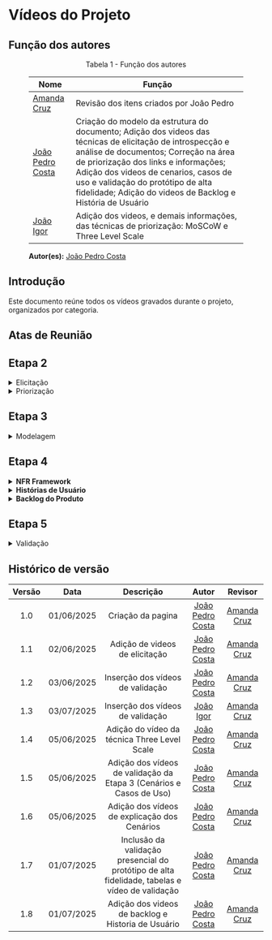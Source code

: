 # Vídeos do Projeto

## Função dos autores
<figure markdown>
<p style="text-align: center">Tabela 1 - Função dos autores</p>

| Nome                                               | Função                                                            | 
|----------------------                              |----------------------------------------------------------------   |
|[Amanda Cruz](https://github.com/mandicrz)          | Revisão dos itens criados por João Pedro                          | 
|[João Pedro Costa](https://github.com/johnaopedro)  | Criação do modelo da estrutura do documento; Adição dos videos das técnicas de elicitação de introspecção e análise de documentos; Correção na área de priorização dos links e informações; Adição dos videos de cenarios, casos de uso e validação do protótipo de alta fidelidade; Adição do videos de Backlog e História de Usuário |
|[João Igor](https://github.com/johnaopedro)  | Adição dos videos, e demais informações, das técnicas de priorização: MoSCoW e Three Level Scale| 

**Autor(es):** [João Pedro Costa](https://github.com/johnaopedro)

<figcaption></figcaption>
</figure>

## Introdução

Este documento reúne todos os vídeos gravados durante o projeto, organizados por categoria.

## Atas de Reunião



## Etapa 2

<details markdown="1">
<summary>Elicitação</summary>

<details markdown="1">
<summary>Entrevista</summary>
</details>
<details markdown="1">
<summary>Análise de Documentação</summary>

### Explicação sobre a análise de documentação

Abaixo está o vídeo explicativo sobre a análise de documentação e os requisitos obtidos, conforme realizado pelo grupo.

#### Vídeo: Explicação da análise de documentação

<figure markdown>
<iframe width="560" height="315" src="https://www.youtube.com/embed/RPNQ1v3XVAM?si=5ZOZIeOC_XRSglVg" frameborder="0" allowfullscreen></iframe>
<figcaption>Autor(es): 
    <a href="https://github.com/johnaopedro" target="_blank">João Pedro Costa</a></figcaption>
</figure>

### Validação da análise de documentação
Uma entrevista presencial com um usuário foi realizada para fins de validação. As informações sobre a entrevista são apresentadas por meio das tabelas abaixo.

<figure markdown>
<p style="text-align: center">Tabela 4:</p>

| Campo   | Informação                                               |
| :-----: | :------------------------------------------------------: |
| Local   | [UnB - FCTE](https://maps.app.goo.gl/f8bxb23JLZJpw7REA)  |
| Data    | 05/06/2025                                               |
| Horário | 09:20                                                    |
| Duração | Cerca de 15 minutos                                      |
| [Ryan Salles](https://github.com/RA-Salles)  | Secretário/Desenvolvedor |

**Autor(es):** [João Pedro Costa](https://github.com/johnaopedro)

<figcaption></figcaption>
</figure>

<figure markdown>
<p style="text-align: center">Tabela 5:</p>

| Nome                                         | Função                   |
| :------------------------------------------: | :----------------------: |
| Lucas                                        | Usuário/ Project Owner   |
| [João Pedro](https://github.com/johnaopedro) | Entrevistador            |
| [Ryan Salles](https://github.com/RA-Salles)  | Secretário/Desenvolvedor |
| [Ryan Salles](https://github.com/RA-Salles)  | Secretário/Desenvolvedor |

**Autor(es):** [João Pedro Costa](https://github.com/johnaopedro)

<figcaption></figcaption>
</figure>

Abaixo está o vídeo de validação da análise de documentação com o usuário, onde são discutidos os resultados e insights obtidos durante o processo.

#### Vídeo: Validação da análise de documentação

<figure markdown>
<iframe width="560" height="315" src="https://www.youtube.com/embed/A5TdV51y-e4?si=nz5P5w3P8e7Ws9-g" frameborder="0" allowfullscreen></iframe>
<figcaption>Autor(es): 
    <a href="https://github.com/johnaopedro" target="_blank">João Pedro Costa</a></figcaption>
</figure>
</details>

<details markdown="1">
<summary>Introspecção</summary>

### Explicação sobre a introspecção

Abaixo está o vídeo explicativo sobre a introspecção e os requisitos obtidos, que foi realizada no Microsoft Teams.

#### Video x: Explicação da introspecção

<figure markdown>
<iframe width="560" height="315" src="https://www.youtube.com/embed/wHObTZEY-_U?si=iRPZL2cwhnsewNyE" frameborder="0" allowfullscreen></iframe>
<figcaption>Autor(es): 
    <a href="https://github.com/johnaopedro" target="_blank">João Pedro Costa</a></figcaption>
</figure>

### Validação da introspecção
Uma entrevista presencial com um usuário foi realizada para fins de validação. As informações sobre a entrevista são apresentadas por meio da Tabela 6 e 7. 

<figure markdown>
<p style="text-align: center">Tabela 6:</p>

| Campo   | Informação                                               |
| :-----: | :------------------------------------------------------: |
| Local   | [UnB - FCTE](https://maps.app.goo.gl/f8bxb23JLZJpw7REA)  |
| Data    | 05/06/2025                                               |
| Horário | 09:20                                                    |
| Duração | Cerca de 15 minutos                                      |

**Autor(es):** [João Pedro Costa](https://github.com/johnaopedro)

<figcaption></figcaption>
</figure>

<figure markdown>
<p style="text-align: center">Tabela 7:</p>

| Nome                                         | Função                   |
| :------------------------------------------: | :----------------------: |
| Lucas                                        | Usuário/ Project Owner   |
| [João Pedro](https://github.com/johnaopedro) | Entrevistador            |
| [Ryan Salles](https://github.com/RA-Salles)  | Secretário/Desenvolvedor |

**Autor(es):** [João Pedro Costa](https://github.com/johnaopedro)

<figcaption></figcaption>
</figure>

Abaixo está o vídeo de validação da introspecção com o usuário, onde são discutidos os resultados e insights obtidos durante a introspecção.

#### Video x: Validação da introspecção

<figure markdown>
<iframe width="560" height="315" src="https://www.youtube.com/embed/MilbSATgUrU?si=7MT7yWhMW_BiFMZq" frameborder="0" allowfullscreen></iframe>
<figcaption>Autor(es): 
    <a href="https://github.com/johnaopedro" target="_blank">João Pedro Costa</a></figcaption>
</figure>
</details>

<details markdown="1">
<summary>Questionário</summary>
</details>

</details>

<details markdown="1">
<summary>Priorização</summary>

<details markdown="1">
<summary>100 Dólares</summary>

<!-- Adicione aqui o embed do vídeo da técnica 100 Dólares, se houver -->

<figcaption>Vídeo explicativo sobre a priorização utilizando a técnica dos 100 Dólares.</figcaption>
</details>

<details markdown="1">
<summary>MoSCoW</summary>

### Explicação sobre o MoSCoW

Nesta técnica o usuário do aplicativo prioriza os requisitos elicitados anteriormente em 4 tipos: Must(precisa ser implementado), Should(é importante ser implementado), Could(poderia ser implementado) e Won't(não será implementado).

### Validação do MoSCoW

Esta técnica foi executada presencialmente na UnB, com a equipe de desenvolvimento e um usuário do aplicativo. As informações sobre a entrevista são apresentadas por meio da Tabela 12 e 13.

<figure markdown>
<p style="text-align: center">Tabela 12:</p>

| Campo   | Informação                                               |
| :-----: | :------------------------------------------------------: |
| Local   | [UnB - FCTE](https://maps.app.goo.gl/f8bxb23JLZJpw7REA)  |
| Data    | 05/06/2025                                               |
| Horário | 09:20                                                    |
| Duração | Cerca de 15 minutos                                      |

**Autor(es):** [João Igor](https://github.com/JoaoPC10)

<figcaption></figcaption>
</figure>

<figure markdown>
<p style="text-align: center">Tabela 13:</p>

| Nome                                         | Função                   |
| :------------------------------------------: | :----------------------: |
| Artur                                        | Usuário/ Project Owner   |
| [Ryan Salles](https://github.com/RA-Salles)  | Entrevistador            |
| [João Igor](https://github.com/JoaoPC10)     | Observador               |
| [Gabriel Flores](https://github.com/Gabrielfcoelho) | Secretário        |

**Autor(es):** [João Igor](https://github.com/JoaoPC10)

<figcaption></figcaption>
</figure>

#### Video 13: Priorização dos requisitos através do MoSCoW

<iframe width="560" height="315" src="https://www.youtube.com/embed/1K4FEeSuBGc?si=97xbGpE2TW24kuwV" title="YouTube video player" frameborder="0" allow="accelerometer; autoplay; clipboard-write; encrypted-media; gyroscope; picture-in-picture; web-share" referrerpolicy="strict-origin-when-cross-origin" allowfullscreen></iframe>

<figcaption>Vídeo sobre a priorização utilizando a técnica MoSCoW.</figcaption>
</details>

<details markdown="1">
<summary>First Things First</summary>

<!-- Adicione aqui o embed do vídeo da técnica First Things First, se houver -->

<figcaption>Vídeo explicativo sobre a priorização utilizando a técnica First Things First.</figcaption>
</details>

<details markdown="1">
<summary>Three Level Scale</summary>

### Explicação sobre a Three Level Scale

Nesta técnica o usuário do aplicativo prioriza os requisitos elicitados anteriormente, classificando-os em três categorias: alta prioridade, prioridade média e baixa prioridade.

### Validação da técnica Three Level Scale

Esta técnica foi executada presencialmente na UnB, com a equipe de desenvolvimento e um usuário do aplicativo. As informações sobre a entrevista são apresentadas por meio da Tabela 16 e 17.

<figure markdown>
<p style="text-align: center">Tabela 16:</p>

| Campo   | Informação                                               |
| :-----: | :------------------------------------------------------: |
| Local   | [UnB - FCTE](https://maps.app.goo.gl/f8bxb23JLZJpw7REA)  |
| Data    | 05/06/2025                                               |
| Horário | 09:00                                                    |
| Duração | Cerca de 15 minutos                                      |

**Autor(es):** [João Igor](https://github.com/JoaoPC10)

<figcaption></figcaption>
</figure>

<figure markdown>
<p style="text-align: center">Tabela 17:</p>

| Nome                                         | Função                   |
| :------------------------------------------: | :----------------------: |
| Artur                                        | Usuário/ Project Owner   |
| [João Pedro](https://github.com/johnaopedro) | Entrevistador            |
| [Ryan Salles](https://github.com/RA-Salles)  | Secretário/Desenvolvedor |
| [João Igor](https://github.com/JoaoPC10)     | Observador               |
| [Gabriel Flores](https://github.com/Gabrielfcoelho) | Secretário        |

**Autor(es):** [João Pedro Costa](https://github.com/johnaopedro) e [João Igor](https://github.com/JoaoPC10)

<figcaption></figcaption>
</figure>

#### Video 17: Priorização dos requisitos através do Three Level Scale

<iframe width="560" height="315" src="https://www.youtube.com/embed/HV6II_-XTVc?si=EM-kqJggTzlJKyXO" title="YouTube video player" frameborder="0" allow="accelerometer; autoplay; clipboard-write; encrypted-media; gyroscope; picture-in-picture; web-share" referrerpolicy="strict-origin-when-cross-origin" allowfullscreen></iframe>

<figcaption>Autor(es): 
    <a href="https://github.com/johnaopedro" target="_blank">João Pedro Costa</a></figcaption>
</figure>
</details>

</details>

## Etapa 3

<details markdown="1">
<summary>Modelagem</summary>

<details markdown="1">
<summary>Cenários</summary>

### Explicação sobre os Cenários

Abaixo estão os vídeos explicativos sobre os cenários elaborados, conforme realizado pelo grupo.

#### Vídeo: Explicação dos Cenários - Parte 1

<figure markdown>
<iframe width="560" height="315" src="https://www.youtube.com/embed/DohE9Bf-ppg?si=w5koy8vx1bkrT6M8" frameborder="0" allowfullscreen></iframe>
<figcaption>Autor(es): 
    <a href="https://github.com/JuliaGabP" target="_blank">Julia Gabriela</a></figcaption>
</figure>

#### Vídeo: Explicação dos Cenários - Parte 2

<figure markdown>
<iframe width="560" height="315" src="https://www.youtube.com/embed/2XD85MKcj9k?si=P60ufthC229R1Yfn" frameborder="0" allowfullscreen></iframe>
<figcaption>Autor(es): 
    <a href="https://github.com/johnaopedro" target="_blank">João Pedro Costa</a></figcaption>
</figure>

### Validação dos Cenários
Uma reunião presencial foi realizada para fins de validação dos cenários elaborados. As informações sobre a reunião são apresentadas por meio das tabelas abaixo.

<figure markdown>
<p style="text-align: center">Tabela 8:</p>

| Campo   | Informação                                               |
| :-----: | :------------------------------------------------------: |
| Local   | [UnB - FCTE](https://maps.app.goo.gl/f8bxb23JLZJpw7REA)  |
| Data    | 05/06/2025                                               |
| Horário | 10:00                                                    |
| Duração | Cerca de 5 minutos                                      |

**Autor(es):** [João Pedro Costa](https://github.com/johnaopedro)

<figcaption></figcaption>
</figure>

<figure markdown>
<p style="text-align: center">Tabela 9:</p>

| Nome                                         | Função                   |
| :------------------------------------------: | :----------------------: |
| José                                         | Usuário/ Project Owner   |
| [João Pedro](https://github.com/johnaopedro) | Entrevistador            |
| [Julia Gabriela](https://github.com/JuliaGabP) | Secretário/Desenvolvedor |

**Autor(es):** [João Pedro Costa](https://github.com/johnaopedro)

<figcaption></figcaption>
</figure>

Abaixo está o vídeo de validação dos cenários, onde são discutidos os resultados e insights obtidos durante a elaboração dos cenários.

#### Vídeo: Validação dos Cenários

<figure markdown>
<iframe width="560" height="315" src="https://www.youtube.com/embed/EBRgtd6eBUI?si=3pNWvTr7oMM7kGfA" frameborder="0" allowfullscreen></iframe>
<figcaption>Autor(es): 
    <a href="https://github.com/johnaopedro" target="_blank">João Pedro Costa</a></figcaption>
</figure>

> **Observação:** O vídeo de validação considerado para os cenários é apenas o do João Pedro Costa.

</details>

<details markdown="1">
<summary>Casos de Uso</summary>

### Validação dos Casos de Uso
Uma reunião presencial foi realizada para fins de validação dos casos de uso elaborados. As informações sobre a reunião são apresentadas por meio das tabelas abaixo.

<figure markdown>
<p style="text-align: center">Tabela 10:</p>

| Campo   | Informação                                               |
| :-----: | :------------------------------------------------------: |
| Local   | [UnB - FCTE](https://maps.app.goo.gl/f8bxb23JLZJpw7REA)  |
| Data    | 05/06/2025                                               |
| Horário | 10:30                                                    |
| Duração | Cerca de 5 minutos                                      |

**Autor(es):** [João Pedro Costa](https://github.com/johnaopedro)

<figcaption></figcaption>
</figure>

<figure markdown>
<p style="text-align: center">Tabela 11:</p>

| Nome                                         | Função                   |
| :------------------------------------------: | :----------------------: |
| José                                         | Usuário/ Project Owner   |
| [João Pedro](https://github.com/johnaopedro) | Entrevistador            |
| [Julia Gabriela](https://github.com/JuliaGabP) | Secretário/Desenvolvedor |

**Autor(es):** [João Pedro Costa](https://github.com/johnaopedro)

<figcaption></figcaption>
</figure>

Abaixo está o vídeo de validação dos casos de uso, onde são discutidos os resultados e insights obtidos durante a elaboração dos casos de uso.

#### Vídeo: Validação dos Casos de Uso

<figure markdown>
<iframe width="560" height="315" src="https://www.youtube.com/embed/jW598mhkr7I?si=cKDcX22bikxkf2f4" frameborder="0" allowfullscreen></iframe>
<figcaption>Autor(es): 
    <a href="https://github.com/johnaopedro" target="_blank">João Pedro Costa</a></figcaption>
</figure>

> **Observação:** O vídeo de validação considerado para os casos de uso é apenas o do João Pedro Costa.


</details>

</details>

## Etapa 4

<details markdown="1">
<summary><strong>NFR Framework</strong></summary>

### Explicação sobre o NFR Framework
O NFR Framework (Non-Functional Requirements Framework) é um artefato utilizado para representar, analisar e decompor requisitos não funcionais do sistema, como desempenho, segurança, usabilidade e confiabilidade. Ele utiliza diagramas (SIGs) para mostrar as relações entre os requisitos e como decisões de design impactam a qualidade do sistema. No projeto, o NFR Framework foi essencial para garantir que atributos de qualidade fossem considerados desde o início do desenvolvimento.

<!-- Caso haja vídeo explicativo sobre o NFR Framework, inserir abaixo: -->
<!-- <figure markdown>
<iframe ...></iframe>
<figcaption>Vídeo explicativo sobre o NFR Framework.</figcaption>
</figure> -->

Para mais detalhes, acesse o documento completo: [NFR Framework](../modelagem/agil/NFR.md)

</details>

<details markdown="1">
<summary><strong>Histórias de Usuário</strong></summary>

### Explicação sobre as Histórias de Usuário
As Histórias de Usuário descrevem funcionalidades do ponto de vista do usuário, utilizando uma linguagem simples e centrada nas necessidades reais. Elas servem como base para validação das funcionalidades e definição dos critérios de aceite. No projeto, as histórias de usuário foram validadas em reuniões com usuários, garantindo alinhamento com as necessidades do público-alvo.

#### Validação das Histórias de Usuário
As validações foram realizadas em reuniões com usuários, conforme as tabelas abaixo:

<figure markdown>
<p style="text-align: center">Tabela 25 - Participantes da reunião de validação 1</p>

| Participante      | Função                          |
| :--------:        | :-----------------------------: |
| Davi G. A. Pierre | Usuário/ Project Owner          |
| João Pedro Costa  | Desenvolvedor/Secretário        |
| Julia Paulino     | Desenvolvedora                  |
| Ryan Salles       | Desenvolvedor/Entrevistador     |

<figcaption>Autor(es): <a href="https://github.com/RA-Salles" target="_blank">Ryan Salles</a>, <a href="https://github.com/johnaopedro" target="_blank">João Pedro Costa</a></figcaption>
</figure>

<figure markdown>
<p style="text-align: center">Tabela 26 - Participantes da reunião de validação 2</p>

| Participante      | Função                          |
| :--------:        | :-----------------------------: |
| Lucas M. Arruda   | Usuário/ Project Owner          |
| João Pedro Costa  | Desenvolvedora/Secretário       |
| Ryan Salles       | Desenvolvedor/Entrevistador     |

<figcaption>Autor(es): <a href="https://github.com/RA-Salles" target="_blank">Ryan Salles</a>, <a href="https://github.com/johnaopedro" target="_blank">João Pedro Costa</a></figcaption>
</figure>

Os vídeos das reuniões de validação estão disponíveis abaixo:

<figure markdown>
<iframe width="560" height="315" src="https://www.youtube.com/embed/mSUJdqnPAb4?si=2k0uWOnWp9peWcgL" title="Validação 1" frameborder="0" allowfullscreen></iframe>
<figcaption>Autor(es): <a href="https://github.com/RA-Salles" target="_blank">Ryan Salles</a>, <a href="https://github.com/johnaopedro" target="_blank">João Pedro Costa</a></figcaption>
</figure>

<figure markdown>
<iframe width="560" height="315" src="https://www.youtube.com/embed/T9YJ_fNqxn4?si=XW0fHgTrpbb4Jtso" title="Validação 2" frameborder="0" allowfullscreen></iframe>
<figcaption>Autor(es): <a href="https://github.com/RA-Salles" target="_blank">Ryan Salles</a>, <a href="https://github.com/johnaopedro" target="_blank">João Pedro Costa</a></figcaption>
</figure>

Para mais detalhes, acesse o documento completo: [Histórias de Usuário](../modelagem/agil/historia_de_usuario.md)

</details>

<details markdown="1">
<summary><strong>Backlog do Produto</strong></summary>

### Explicação sobre o Backlog do Produto
O Backlog do Produto é uma lista priorizada de funcionalidades, épicos e estórias que orientam o desenvolvimento incremental do sistema. Ele é organizado por temas, épicos, features e estórias, facilitando a gestão e a entrega contínua de valor. No projeto, o backlog foi validado em reunião com o Product Owner, garantindo que as prioridades estivessem alinhadas com as expectativas do cliente.

#### Validação do Backlog
A validação do backlog foi realizada em reunião com o Product Owner, conforme a tabela abaixo:

<figure markdown>
<p style="text-align: center">Tabela 27 - Participantes da Reunião com o PO</p>

| Nome            | Função                     |
| :-------------: | :------------------------: |
| Lucas M. Arruda | Project Owner/Usuário      |
| João Pedro      | Desenvolvedor/Secretário   |
| Ryan Salles     | Entrevistador/Desenvolvedor|

<figcaption>Autor(es): <a href="https://github.com/RA-Salles" target="_blank">Ryan Salles</a>, <a href="https://github.com/johnaopedro" target="_blank">João Pedro Costa</a></figcaption>
</figure>

O vídeo da reunião de validação está disponível abaixo:

<figure markdown>
<iframe width="560" height="315" src="https://www.youtube.com/embed/T9YJ_fNqxn4?si=XW0fHgTrpbb4Jtso" title="Validação Backlog" frameborder="0" allowfullscreen></iframe>
<figcaption>Autor(es): <a href="https://github.com/RA-Salles" target="_blank">Ryan Salles</a>, <a href="https://github.com/johnaopedro" target="_blank">João Pedro Costa</a></figcaption>
</figure>

Para mais detalhes, acesse o documento completo: [Backlog do Produto](../modelagem/agil/backlog.md)

</details>

</details>

## Etapa 5

<details markdown="1">
<summary>Validação</summary>

  <details markdown="1">
  <summary>Protótipo</summary>

### Validação do Protótipo - [João Pedro Costa](https://github.com/johnaopedro)

A validação do protótipo de alta fidelidade do João Pedro Costa foi realizada presencialmente. Os prototipos validados foram os de agendar atendimento e o chat de atendimento. As informações da reunião presencial são apresentadas nos blocos a seguir.

<figure markdown>
<p style="text-align: center">Tabela 18 - Informações da Reunião</p>

| Campo   | Informação                                               |
| :-----: | :------------------------------------------------------: |
| Local   | [UnB - FCTE](https://maps.app.goo.gl/f8bxb23JLZJpw7REA)  |
| Data    | 05/06/2025                                               |
| Horário | 12:00                                                    |
| Duração | Cerca de 5 minutos                                       |

**Autor(es):** [João Pedro Costa](https://github.com/johnaopedro)

<figcaption></figcaption>
</figure>

<figure markdown>
<p style="text-align: center">Tabela 19 - Participantes da Reunião</p>

| Nome                                         | Função                 |
| :------------------------------------------- | :--------------------- |
| Artur                                        | Usuário/Project Owner  |
| [João Pedro](https://github.com/johnaopedro) | Entrevistador          |

**Autor(es):** [João Pedro Costa](https://github.com/johnaopedro)

<figcaption></figcaption>
</figure>

Abaixo está o video de validação do protótipo:

<figure markdown>
<p style="text-align: center">Protótipo Validado</p>

<iframe width="560" height="315" src="https://www.youtube.com/embed/Kj2utjtO5CY?si=zAVC70wgnUurgMrt" frameborder="0" allowfullscreen></iframe>
<figcaption>Autor(es): 
    <a href="https://github.com/johnaopedro" target="_blank">João Pedro Costa</a></figcaption>
</figure>

<figcaption></figcaption>
</figure>

  </details>

</details>

## Histórico de versão
| Versão |    Data    |    Descrição     |         Autor         |       Revisor      |
| :----: | :--------: | :--------------: | :-------------------: | :----------------: |
|  1.0   | 01/06/2025 | Criação da pagina | [João Pedro Costa](https://github.com/johnaopedro)     | [Amanda Cruz](https://github.com/mandicrz) |
|  1.1   | 02/06/2025 | Adição de videos de elicitação| [João Pedro Costa](https://github.com/johnaopedro)     | [Amanda Cruz](https://github.com/mandicrz) |
|  1.2   | 03/06/2025 | Inserção dos vídeos de validação | [João Pedro Costa](https://github.com/johnaopedro)     | [Amanda Cruz](https://github.com/mandicrz) |
|  1.3   | 03/07/2025 | Inserção dos vídeos de validação | [João Igor](https://github.com/JoaoPC10)     | [Amanda Cruz](https://github.com/mandicrz) |
|  1.4   | 05/06/2025 | Adição do vídeo da técnica Three Level Scale | [João Pedro Costa](https://github.com/johnaopedro)     | [Amanda Cruz](https://github.com/mandicrz) |
|  1.5   | 05/06/2025 | Adição dos vídeos de validação da Etapa 3 (Cenários e Casos de Uso) | [João Pedro Costa](https://github.com/johnaopedro)     | [Amanda Cruz](https://github.com/mandicrz) |
|  1.6   | 05/06/2025 | Adição dos vídeos de explicação dos Cenários | [João Pedro Costa](https://github.com/johnaopedro)     | [Amanda Cruz](https://github.com/mandicrz) |
|  1.7   | 01/07/2025 | Inclusão da validação presencial do protótipo de alta fidelidade, tabelas e vídeo de validação | [João Pedro Costa](https://github.com/johnaopedro)     | [Amanda Cruz](https://github.com/mandicrz) |
|  1.8   | 01/07/2025 | Adição dos videos de backlog e Historia de Usuário | [João Pedro Costa](https://github.com/johnaopedro)     | [Amanda Cruz](https://github.com/mandicrz) |